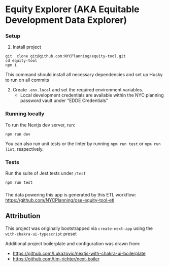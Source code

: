 # Equity Explorer (AKA Equitable Development Data Explorer)

### Setup
1.  Install project
```
git  clone git@github.com:NYCPlanning/equity-tool.git
cd equity-tool
npm i
```

This command should install all necessary dependencies and set up Husky to run on all commits

2. Create `.env.local` and set the required environment variables.
   - Local development credentials are available within the NYC planning password vault under "EDDE Credentials"


### Running locally
To run the Nextjs dev server, run:
```
npm run dev
```

You can also run unit tests or the linter by running `npm run test` or `npm run lint`, respectively.

### Tests
Run the suite of Jest tests under `/test`
```
npm run test
```

### 
The data powering this app is generated by this ETL workflow:
https://github.com/NYCPlanning/ose-equity-tool-etl

## Attribution

This project was originally bootstrapped via `create-next-app` using the `with-chakra-ui-typescript` preset

Additional project boilerplate and configuration was drawn from:
* https://github.com/Lukazovic/nextjs-with-chakra-ui-boilerplate
* https://github.com/tim-richter/next-boiler

